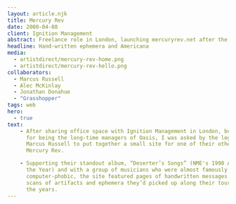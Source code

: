 ```yaml
---
layout: article.njk
title: Mercury Rev
date: 2000-04-08
client: Ignition Management
abstract: Freelance role in London, launching mercuryrev.net after the critical success of "Deserter's Songs" in the UK.
headline: Hand-written ephemera and Americana
media: 
  - artistdirect/mercury-rev-home.png
  - artistdirect/mercury-rev-hello.png
collaborators: 
  - Marcus Russell
  - Alec McKinlay
  - Jonathan Donahue
  - "Grasshopper" 
tags: web
hero: 
  - true
text:
    - After sharing office space with Ignition Management in London, best known
      for being the long-time managers of Oasis, I was asked by the legendary 
      Marcus Russell to put together a small site for one of their other artists, 
      Mercury Rev.

    - Supporting their standout album, “Deserter’s Songs” (NME's 1998 Album of 
      the Year) and with a group of musicians who were almost famously 
      computer-phobic, the site featured pages of handwritten messages and 
      scans of artifacts and ephemera they’d picked up along their tours over 
      the years.
---
```

